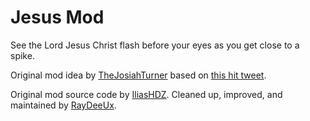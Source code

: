 # Jesus Mod

See the Lord Jesus Christ flash before your eyes as you get close to a spike.

Original mod idea by [TheJosiahTurner](https://twitter.com/TheJosTurner) based on [this hit tweet](https://vxtwitter.com/TheJosTurner/status/1832915369406705753).

Original mod source code by [IliasHDZ](https://github.com/iliashdz). Cleaned up, improved, and maintained by [RayDeeUx](https://github.com/raydeeux).